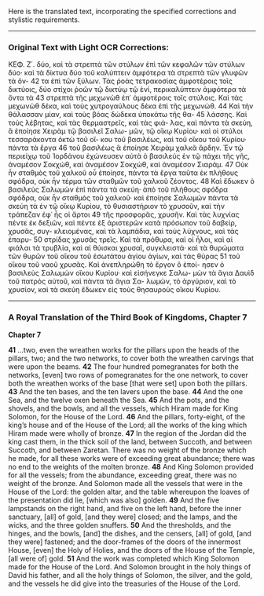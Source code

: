Here is the translated text, incorporating the specified corrections and stylistic requirements.

***

### Original Text with Light OCR Corrections:

ΚΕΦ. Ζ΄.
δύο, καὶ τὰ στρεπτὰ τῶν στύλων ἐπὶ τῶν κεφαλῶν τῶν στύλων δύο· καὶ
τὰ δίκτυα δύο τοῦ καλύπτειν ἀμφότερα τὰ στρεπτὰ τῶν γλυφῶν τὰ ὄν-
42 τα ἐπὶ τῶν ξύλων. Τὰς ῥοὰς τετρακοσίας ἀμφοτέροις τοῖς δικτύοις, δύο
στίχοι ῥοῶν τῷ δικτύῳ τῷ ἑνί, περικαλύπτειν ἀμφότερα τὰ ὄντα τὰ
43 στρεπτὰ τῆς μεχωνὼθ ἐπ᾿ ἀμφοτέροις τοῖς στύλοις. Καὶ τὰς
μεχωνὼθ δέκα, καὶ τοὺς χυτρογαύλους δέκα ἐπὶ τῆς μεχωνὼθ.
44 Καὶ τὴν θάλασσαν μίαν, καὶ τοὺς βόας δώδεκα ὑποκάτω τῆς θα-
45 λάσσης. Καὶ τοὺς λέβητας, καὶ τὰς θερμαστρεῖς, καὶ τὰς φιά-
λας, καὶ πάντα τὰ σκεύη, ἃ ἐποίησε Χειρὰμ τῷ βασιλεῖ Σαλω-
μῶν, τῷ οἴκῳ Κυρίου· καὶ οἱ στύλοι τεσσαράκοντα ὀκτὼ τοῦ οἴ-
κου τοῦ βασιλέως, καὶ τοῦ οἴκου τοῦ Κυρίου· πάντα τὰ ἔργα
46 τοῦ βασιλέως ἃ ἐποίησε Χειρὰμ χαλκᾶ ἄρδην. Ἐν τῷ περιείχῳ
τοῦ Ἰορδάνου ἐχώνευσεν αὐτὰ ὁ βασιλεὺς ἐν τῷ πάχει τῆς γῆς,
ἀναμέσον Σοκχώθ, καὶ ἀναμέσον Σοκχώθ, καὶ ἀναμέσον Σιαράμ.
47 Οὐκ ἦν σταθμὸς τοῦ χαλκοῦ οὗ ἐποίησε, πάντα τὰ ἔργα ταῦτα
ἐκ πλήθους σφόδρα, οὐκ ἦν τέρμα τῶν σταθμῶν τοῦ χαλκοῦ ζέοντος.
48 Καὶ ἔδωκεν ὁ βασιλεὺς Σαλωμὼν ἐπὶ πάντα τὰ σκεύη·
ἀπὸ τοῦ πλήθους σφόδρα σφόδρα, οὐκ ἦν σταθμὸς τοῦ χαλκοῦ·
καὶ ἐποίησε Σαλωμὼν πάντα τὰ σκεύη τὰ ἐν τῷ οἴκῳ Κυρίου,
τὸ θυσιαστήριον τὸ χρυσοῦν, καὶ τὴν τράπεζαν ἐφ᾿ ἧς οἱ ἄρτοι
49 τῆς προσφορᾶς, χρυσῆν. Καὶ τὰς λυχνίας πέντε ἐκ δεξιῶν, καὶ
πέντε ἐξ ἀριστερῶν κατὰ πρόσωπον τοῦ δαβείρ, χρυσᾶς, συγ-
κλειομένας, καὶ τὰ λαμπάδια, καὶ τοὺς λύχνους, καὶ τὰς ἐπαρυ-
50 στρίδας χρυσᾶς τρεῖς. Καὶ τὰ πρόθυρα, καὶ οἱ ἦλοι, καὶ αἱ φιάλαι τὰ
τρυβλία, καὶ αἱ θύισκαι χρυσαῖ, συγκλειστά· καὶ τὰ θυρώματα
τῶν θυρῶν τοῦ οἴκου τοῦ ἐσωτάτου ἁγίου ἁγίων, καὶ τὰς θύρας
51 τοῦ οἴκου τοῦ ναοῦ χρυσᾶς. Καὶ ἀνεπληρώθη τὸ ἔργον ὃ ἐποί-
ησεν ὁ βασιλεὺς Σαλωμὼν οἴκου Κυρίου· καὶ εἰσήνεγκε Σαλω-
μὼν τὰ ἅγια Δαυὶδ τοῦ πατρὸς αὐτοῦ, καὶ πάντα τὰ ἅγια Σα-
λωμὼν, τὸ ἀργύριον, καὶ τὸ χρυσίον, καὶ τὰ σκεύη ἔδωκεν εἰς
τοὺς θησαυροὺς οἴκου Κυρίου.

***

### A Royal Translation of the Third Book of Kingdoms, Chapter 7

**Chapter 7**

**41** ...two, even the wreathen works for the pillars upon the heads of the pillars, two; and the two networks, to cover both the wreathen carvings that were upon the beams.
**42** The four hundred pomegranates for both the networks, [even] two rows of pomegranates for the one network, to cover both the wreathen works of the base [that were set] upon both the pillars.
**43** And the ten bases, and the ten lavers upon the base.
**44** And the one Sea, and the twelve oxen beneath the Sea.
**45** And the pots, and the shovels, and the bowls, and all the vessels, which Hiram made for King Solomon, for the House of the Lord.
**46** And the pillars, forty-eight, of the king’s house and of the House of the Lord; all the works of the king which Hiram made were wholly of bronze.
**47** In the region of the Jordan did the king cast them, in the thick soil of the land, between Succoth, and between Succoth, and between Zaretan. There was no weight of the bronze which he made, for all these works were of exceeding great abundance; there was no end to the weights of the molten bronze.
**48** And King Solomon provided for all the vessels; from the abundance, exceeding great, there was no weight of the bronze. And Solomon made all the vessels that were in the House of the Lord: the golden altar, and the table whereupon the loaves of the presentation did lie, [which was also] golden.
**49** And the five lampstands on the right hand, and five on the left hand, before the inner sanctuary, [all] of gold, [and they were] closed; and the lamps, and the wicks, and the three golden snuffers.
**50** And the thresholds, and the hinges, and the bowls, [and] the dishes, and the censers, [all] of gold, [and they were] fastened; and the door-frames of the doors of the innermost House, [even] the Holy of Holies, and the doors of the House of the Temple, [all were of] gold.
**51** And the work was completed which King Solomon made for the House of the Lord. And Solomon brought in the holy things of David his father, and all the holy things of Solomon, the silver, and the gold, and the vessels he did give into the treasuries of the House of the Lord.